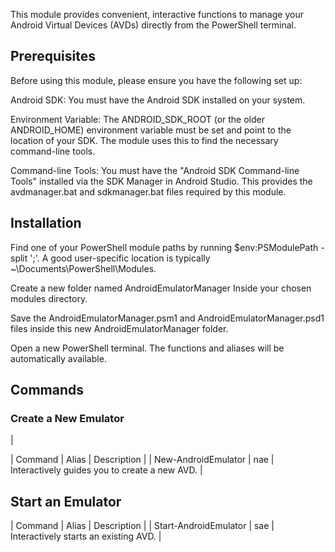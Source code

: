 This module provides convenient, interactive functions to manage your Android Virtual Devices (AVDs) directly from the PowerShell terminal.

## Prerequisites
Before using this module, please ensure you have the following set up:

Android SDK: You must have the Android SDK installed on your system.

Environment Variable: The ANDROID_SDK_ROOT (or the older ANDROID_HOME) environment variable must be set and point to the location of your SDK. The module uses this to find the necessary command-line tools.

Command-line Tools: You must have the "Android SDK Command-line Tools" installed via the SDK Manager in Android Studio. This provides the avdmanager.bat and sdkmanager.bat files required by this module.

## Installation
Find one of your PowerShell module paths by running $env:PSModulePath -split ';'. A good user-specific location is typically ~\Documents\PowerShell\Modules\.

Create a new folder named AndroidEmulatorManager Inside your chosen modules directory.

Save the AndroidEmulatorManager.psm1 and AndroidEmulatorManager.psd1 files inside this new AndroidEmulatorManager folder.

Open a new PowerShell terminal. The functions and aliases will be automatically available.

## Commands
### Create a New Emulator
|

| Command | Alias | Description |
| New-AndroidEmulator | nae | Interactively guides you to create a new AVD. |

## Start an Emulator
| Command | Alias | Description |
| Start-AndroidEmulator | sae | Interactively starts an existing AVD. |


